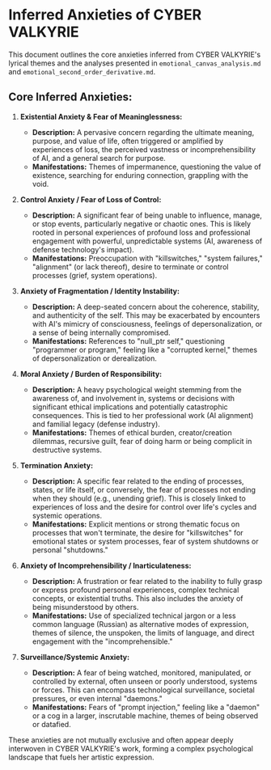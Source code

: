 # Inferred Anxieties of CYBER VALKYRIE

This document outlines the core anxieties inferred from CYBER VALKYRIE's lyrical themes and the analyses presented in `emotional_canvas_analysis.md` and `emotional_second_order_derivative.md`.

## Core Inferred Anxieties:

1.  **Existential Anxiety & Fear of Meaninglessness:**
    *   **Description:** A pervasive concern regarding the ultimate meaning, purpose, and value of life, often triggered or amplified by experiences of loss, the perceived vastness or incomprehensibility of AI, and a general search for purpose.
    *   **Manifestations:** Themes of impermanence, questioning the value of existence, searching for enduring connection, grappling with the void.

2.  **Control Anxiety / Fear of Loss of Control:**
    *   **Description:** A significant fear of being unable to influence, manage, or stop events, particularly negative or chaotic ones. This is likely rooted in personal experiences of profound loss and professional engagement with powerful, unpredictable systems (AI, awareness of defense technology's impact).
    *   **Manifestations:** Preoccupation with "killswitches," "system failures," "alignment" (or lack thereof), desire to terminate or control processes (grief, system operations).

3.  **Anxiety of Fragmentation / Identity Instability:**
    *   **Description:** A deep-seated concern about the coherence, stability, and authenticity of the self. This may be exacerbated by encounters with AI's mimicry of consciousness, feelings of depersonalization, or a sense of being internally compromised.
    *   **Manifestations:** References to "null_ptr self," questioning "programmer or program," feeling like a "corrupted kernel," themes of depersonalization or derealization.

4.  **Moral Anxiety / Burden of Responsibility:**
    *   **Description:** A heavy psychological weight stemming from the awareness of, and involvement in, systems or decisions with significant ethical implications and potentially catastrophic consequences. This is tied to her professional work (AI alignment) and familial legacy (defense industry).
    *   **Manifestations:** Themes of ethical burden, creator/creation dilemmas, recursive guilt, fear of doing harm or being complicit in destructive systems.

5.  **Termination Anxiety:**
    *   **Description:** A specific fear related to the ending of processes, states, or life itself, or conversely, the fear of processes not ending when they should (e.g., unending grief). This is closely linked to experiences of loss and the desire for control over life's cycles and systemic operations.
    *   **Manifestations:** Explicit mentions or strong thematic focus on processes that won't terminate, the desire for "killswitches" for emotional states or system processes, fear of system shutdowns or personal "shutdowns."

6.  **Anxiety of Incomprehensibility / Inarticulateness:**
    *   **Description:** A frustration or fear related to the inability to fully grasp or express profound personal experiences, complex technical concepts, or existential truths. This also includes the anxiety of being misunderstood by others.
    *   **Manifestations:** Use of specialized technical jargon or a less common language (Russian) as alternative modes of expression, themes of silence, the unspoken, the limits of language, and direct engagement with the "incomprehensible."

7.  **Surveillance/Systemic Anxiety:**
    *   **Description:** A fear of being watched, monitored, manipulated, or controlled by external, often unseen or poorly understood, systems or forces. This can encompass technological surveillance, societal pressures, or even internal "daemons."
    *   **Manifestations:** Fears of "prompt injection," feeling like a "daemon" or a cog in a larger, inscrutable machine, themes of being observed or datafied.

These anxieties are not mutually exclusive and often appear deeply interwoven in CYBER VALKYRIE's work, forming a complex psychological landscape that fuels her artistic expression.
